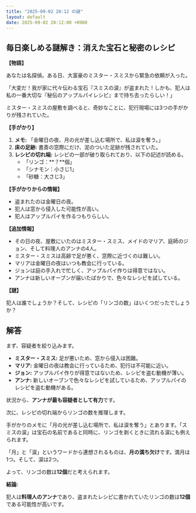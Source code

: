 ```yaml
---
title: "2025-09-02 20:12 の謎"
layout: default
date: 2025-09-02 20:12:00 +0900
---
```

## 毎日楽しめる謎解き：消えた宝石と秘密のレシピ

**【物語】**

あなたは名探偵。ある日、大富豪のミスター・スミスから緊急の依頼が入った。

「大変だ！我が家に代々伝わる宝石『スミスの涙』が盗まれた！しかも、犯人は私の一番大切な『秘伝のアップルパイレシピ』まで持ち去ったらしい！」

ミスター・スミスの屋敷を調べると、奇妙なことに、犯行現場には3つの手がかりが残されていた。

**【手がかり】**

1.  **メモ:** 「金曜日の夜、月の光が差し込む場所で、私は涙を奪う。」
2.  **床の足跡:** 書斎の窓際にだけ、泥のついた足跡が残されていた。
3.  **レシピの切れ端:** レシピの一部が破り取られており、以下の記述が読める。
    *   「リンゴ：**？**個」
    *   「シナモン：小さじ1」
    *   「砂糖：大さじ3」

**【手がかりからの情報】**

*   盗まれたのは金曜日の夜。
*   犯人は窓から侵入した可能性が高い。
*   犯人はアップルパイを作るつもりらしい。

**【追加情報】**

*   その日の夜、屋敷にいたのはミスター・スミス、メイドのマリア、庭師のジョン、そして料理人のアンナの4人。
*   ミスター・スミスは高齢で足が悪く、窓際に近づくのは難しい。
*   マリアは金曜日の夜はいつも教会に行っている。
*   ジョンは庭の手入れで忙しく、アップルパイ作りは得意ではない。
*   アンナは新しいオーブンが届いたばかりで、色々なレシピを試している。

**【謎】**

犯人は誰でしょうか？そして、レシピの「リンゴの数」はいくつだったでしょうか？

## 解答

まず、容疑者を絞り込みます。

*   **ミスター・スミス:** 足が悪いため、窓から侵入は困難。
*   **マリア:** 金曜日の夜は教会に行っているため、犯行は不可能に近い。
*   **ジョン:** アップルパイ作りが得意ではないため、レシピを盗む動機が薄い。
*   **アンナ:** 新しいオーブンで色々なレシピを試しているため、アップルパイのレシピを盗む動機がある。

状況から、**アンナが最も容疑者として有力**です。

次に、レシピの切れ端からリンゴの数を推理します。

手がかりのメモに「月の光が差し込む場所で、私は涙を奪う」とあります。「スミスの涙」は宝石の名前であると同時に、リンゴを剥くときに流れる涙にも例えられます。

「月」と「涙」というワードから連想されるものは、**月の満ち欠け**です。満月は1つ。そして、涙は2つ。

よって、リンゴの数は**12個**だと考えられます。

**結論:**

犯人は**料理人のアンナ**であり、盗まれたレシピに書かれていたリンゴの数は**12個**である可能性が高いです。
